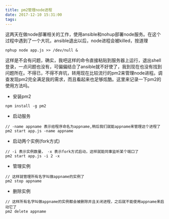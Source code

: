```yaml
---
title: pm2管理node进程
date: 2017-12-10 15:31:00
tags:
---
```


这两天在做node部署相关的工作，使用ansible和nohup部署node服务。在这个过程中遇到了一个大坑，ansible退出以后，node进程会被killed，按道理
```shell
nphup node app.js >> /dev/null &
```
这样是不会有问题，确实，我吧这样的命令直接粘贴到服务器上运行，退出shell登录，一点问题也没有，可偏偏结合了ansible就不好使了，我到现在也没有找到问题所在。不得已，不得不弃坑，转用现在比较流行的pm2来管理node进程。调查发现pm2完全满足我的需求，而且看起来也足够炫酷。这里来记录一下pm2的使用方法吗。

* 安装pm2
```shell
npm install -g pm2
```
* 启动服务
```shell
// -name appname 表示给程序命名为appname,稍后我们就能appname来管理这个进程了
pm2 start app.js -name appname
```

* 启动两个实例(fork方式)
```shell
// -i 表示实例数量， -x 表示fork方式启动，这样就能同事监听某个端口了
pm2 start app.js -i 2 -x
```
* 管理实例
```shell
// 这样就管理所有名字叫做appname的实例了
pm2 stop appname
```
* 删除实例
```shell
// 这样所有名字叫做appname的实例都会被删除并且关闭进程，之后就不能使用appname来启动它了
pm2 delete appname
```
